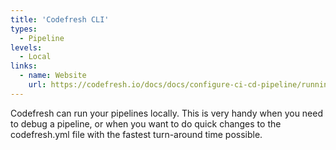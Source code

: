 ```yaml
---
title: 'Codefresh CLI'
types:
  - Pipeline
levels:
  - Local
links:
  - name: Website
    url: https://codefresh.io/docs/docs/configure-ci-cd-pipeline/running-pipelines-locally/
---
```


Codefresh can run your pipelines locally. This is very handy when you need to debug a pipeline, or when you want to do quick changes to the codefresh.yml file with the fastest turn-around time possible.